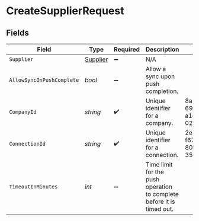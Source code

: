 # CreateSupplierRequest


## Fields

| Field                                                                 | Type                                                                  | Required                                                              | Description                                                           | Example                                                               |
| --------------------------------------------------------------------- | --------------------------------------------------------------------- | --------------------------------------------------------------------- | --------------------------------------------------------------------- | --------------------------------------------------------------------- |
| `Supplier`                                                            | [Supplier](../../models/shared/Supplier.md)                           | :heavy_minus_sign:                                                    | N/A                                                                   |                                                                       |
| `AllowSyncOnPushComplete`                                             | *bool*                                                                | :heavy_minus_sign:                                                    | Allow a sync upon push completion.                                    |                                                                       |
| `CompanyId`                                                           | *string*                                                              | :heavy_check_mark:                                                    | Unique identifier for a company.                                      | 8a210b68-6988-11ed-a1eb-0242ac120002                                  |
| `ConnectionId`                                                        | *string*                                                              | :heavy_check_mark:                                                    | Unique identifier for a connection.                                   | 2e9d2c44-f675-40ba-8049-353bfcb5e171                                  |
| `TimeoutInMinutes`                                                    | *int*                                                                 | :heavy_minus_sign:                                                    | Time limit for the push operation to complete before it is timed out. |                                                                       |
